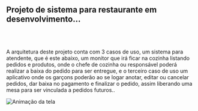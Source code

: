 <h2>Projeto de sistema para restaurante em desenvolvimento...</h2>
<br>
<br>
<p>A arquitetura deste projeto conta com 3 casos de uso, um sistema para atendente, que é este abaixo, um monitor que irá ficar na cozinha listando pedidos e produtos, onde o chefe de cozinha ou responsável poderá realizar a baixa do pedido para ser entregue, e o terceiro caso de uso um aplicativo onde os garçons poderão ao se logar anotar, editar ou cancelar pedidos, dar baixa no pagamento e finalizar o pedido, assim liberando uma mesa para ser vinculada a pedidos futuros..
</p>

<img src="./Sistema-Restaurante.gif" alt="Animação da tela">
